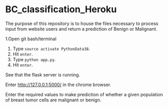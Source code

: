 # BC_classification_Heroku
The purpose of this repository is to house the files necessary to process input from website users and return a prediction of Benign or Malignant.


1.Open git bash/terminal

1. Type ```source activate PythonData38```.
1. Hit ```enter```.
1. Type ```python app.py```.
1. Hit ```enter```.

See that the flask server is running.

Enter  http://127.0.0.1:5000/ in the chrome browser. 

Enter the required values to make prediction of whether a given population of breast tumor cells are malignant or benign. 
